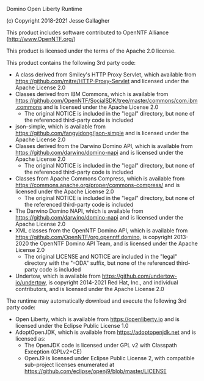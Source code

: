 Domino Open Liberty Runtime

(c) Copyright 2018-2021 Jesse Gallagher

This product includes software contributed to
OpenNTF Alliance (http://www.OpenNTF.org/)

This product is licensed under the terms of the Apache 2.0 license.

This product contains the following 3rd party code:

- A class derived from Smiley's HTTP Proxy Servlet, which available from https://github.com/mitre/HTTP-Proxy-Servlet and licensed under the Apache License 2.0
- Classes derived from IBM Commons, which is available from https://github.com/OpenNTF/SocialSDK/tree/master/commons/com.ibm.commons and is licensed under the Apache License 2.0
	- The original NOTICE is included in the "legal" directory, but none of the referenced third-party code is included
- json-simple, which is available from https://github.com/fangyidong/json-simple and is licensed under the Apache License 2.0
- Classes derived from the Darwino Domino API, which is available from https://github.com/darwino/domino-napi and is licensed under the Apache License 2.0
	- The original NOTICE is included in the "legal" directory, but none of the referenced third-party code is included
- Classes from Apache Commons Compress, which is available from https://commons.apache.org/proper/commons-compress/ and is licensed under the Apache License 2.0
	- The original NOTICE is included in the "legal" directory, but none of the referenced third-party code is included
- The Darwino Domino NAPI, which is available from https://github.com/darwino/domino-napi and is licensed under the Apache License 2.0
- XML classes from the OpenNTF Domino API, which is available from https://github.com/OpenNTF/org.openntf.domino, is copyright 2013-2020 the OpenNTF Domino API Team, and is licensed under the Apache License 2.0
	- The original LICENSE and NOTICE are included in the "legal" directory with the "-ODA" suffix, but none of the referenced third-party code is included
- Undertow, which is available from https://github.com/undertow-io/undertow, is copyright 2014-2021 Red Hat, Inc., and individual contributors, and is licensed under the Apache License 2.0

The runtime may automatically download and execute the following 3rd party code:

- Open Liberty, which is available from https://openliberty.io and is licensed under the Eclipse Public License 1.0
- AdoptOpenJDK, which is available from https://adoptopenjdk.net and is licensed as:
	- The OpenJDK code is licensed under GPL v2 with Classpath Exception (GPLv2+CE)
	- OpenJ9 is licensed under Eclipse Public License 2, with compatible sub-project licenses enumerated at https://github.com/eclipse/openj9/blob/master/LICENSE